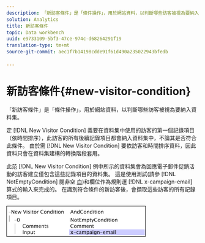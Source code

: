 ```yaml
---
description: 「新訪客條件」是「條件操作」，用於網站資料，以判斷哪些訪客被視為要納入資料集。
solution: Analytics
title: 新訪客條件
topic: Data workbench
uuid: e9733109-5bf3-47ce-974c-d68264291f19
translation-type: tm+mt
source-git-commit: aec1f7b14198cdde91f61d490a235022943bfedb

---
```



# 新訪客條件{#new-visitor-condition}

「新訪客條件」是「條件操作」，用於網站資料，以判斷哪些訪客被視為要納入資料集。

定 [!DNL New Visitor Condition] 義要在資料集中使用的訪客的第一個記錄項目（依時間排序），此訪客的所有後續記錄項目都會納入資料集中，不論其是否符合此條件。 由於需 [!DNL New Visitor Condition] 要依訪客和時間排序資料，因此資料只會在資料集建構的轉換階段套用。

此范 [!DNL New Visitor Condition] 例中所示的資料集會為回應電子郵件促銷活動的訪客建立僅包含這些記錄項目的資料集。 這是使用測試(請參 [!DNL NotEmptyCondition] 閱非空 [白](../../../../home/c-dataset-const-proc/c-conditions/c-test-ops/c-test-op-con.md#section-1decb9d887894073a1b6b3d985729ac8))和欄位作為規則運 [!DNL x-campaign-email] 算式的輸入來完成的。 在識別符合條件的新訪客後，會擷取這些訪客的所有記錄項目。

![](assets/cfg_Transformation_NewVisitorCondition.png)

